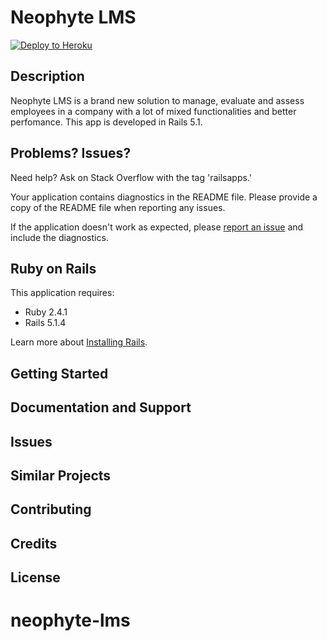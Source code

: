 Neophyte LMS
================

[![Deploy to Heroku](https://www.herokucdn.com/deploy/button.png)](https://heroku.com/deploy)

Description
-----------
Neophyte LMS is a brand new solution to manage, evaluate and assess employees in a company with a lot of mixed functionalities and better perfomance. This app is developed in Rails 5.1.

Problems? Issues?
-----------

Need help? Ask on Stack Overflow with the tag 'railsapps.'

Your application contains diagnostics in the README file. Please provide a copy of the README file when reporting any issues.

If the application doesn't work as expected, please [report an issue](https://github.com/RailsApps/rails_apps_composer/issues)
and include the diagnostics.

Ruby on Rails
-------------

This application requires:

- Ruby 2.4.1
- Rails 5.1.4

Learn more about [Installing Rails](http://railsapps.github.io/installing-rails.html).

Getting Started
---------------

Documentation and Support
-------------------------

Issues
-------------

Similar Projects
----------------

Contributing
------------

Credits
-------

License
-------
# neophyte-lms
